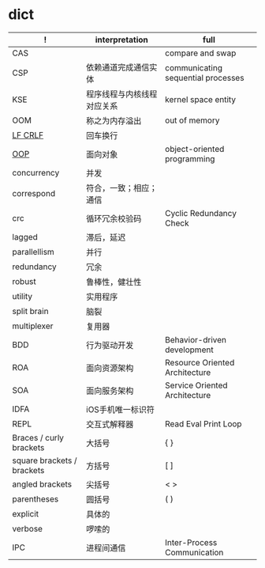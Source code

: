 # dict
| !                             | interpretation             | full                               |
| ---                           | ---                        | ---                                |
| CAS                           |                            | compare and swap                   |
| CSP                           | 依赖通道完成通信实体       | communicating sequential processes
| KSE                           | 程序线程与内核线程对应关系 | kernel space entity
| OOM                           | 称之为内存溢出             | out of memory
| [LF CRLF](related/lf_crlf.md) | 回车换行
| [OOP](oop.md)                 | 面向对象                   | object-oriented programming
| concurrency                   | 并发
| correspond                    | 符合，一致；相应；通信
| crc                           | 循环冗余校验码             | Cyclic Redundancy Check
| lagged                        | 滞后，延迟
| parallellism                  | 并行
| redundancy                    | 冗余
| robust                        | 鲁棒性，健壮性
| utility                       | 实用程序
| split brain                   | 脑裂
| multiplexer                   | 复用器
| BDD                           | 行为驱动开发               | Behavior-driven development
| ROA                           | 面向资源架构               | Resource Oriented Architecture
| SOA                           | 面向服务架构               | Service Oriented Architecture
| IDFA                          | iOS手机唯一标识符          |
| REPL | 交互式解释器 | Read Eval Print Loop 
|Braces / curly brackets |大括号 | { }
|square brackets / brackets |方括号| [ ]
|angled brackets |尖括号| < >
|parentheses |圆括号| ( )
|explicit | 具体的 |
|verbose | 啰嗦的 |
|IPC|进程间通信|Inter-Process Communication